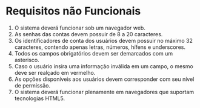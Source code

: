 <h1> Requisitos não Funcionais </h1>

1. O sistema deverá funcionar sob um navegador web.
1. As senhas das contas devem possuir de 8 a 20 caracteres.
1. Os identificadores de conta dos usuários devem possuir no máximo 32 caracteres,
contendo apenas letras, números, hífens e underscores.
1. Todos os campos obrigatórios devem ser demarcados com um asterisco.
1. Caso o usuário insira uma informação inválida em um campo, o mesmo deve ser
realçado em vermelho.
1. As opções disponíveis aos usuários devem corresponder com seu nível de permissão.
1. O sistema deverá funcionar plenamente em navegadores que suportam tecnologias
HTML5.
